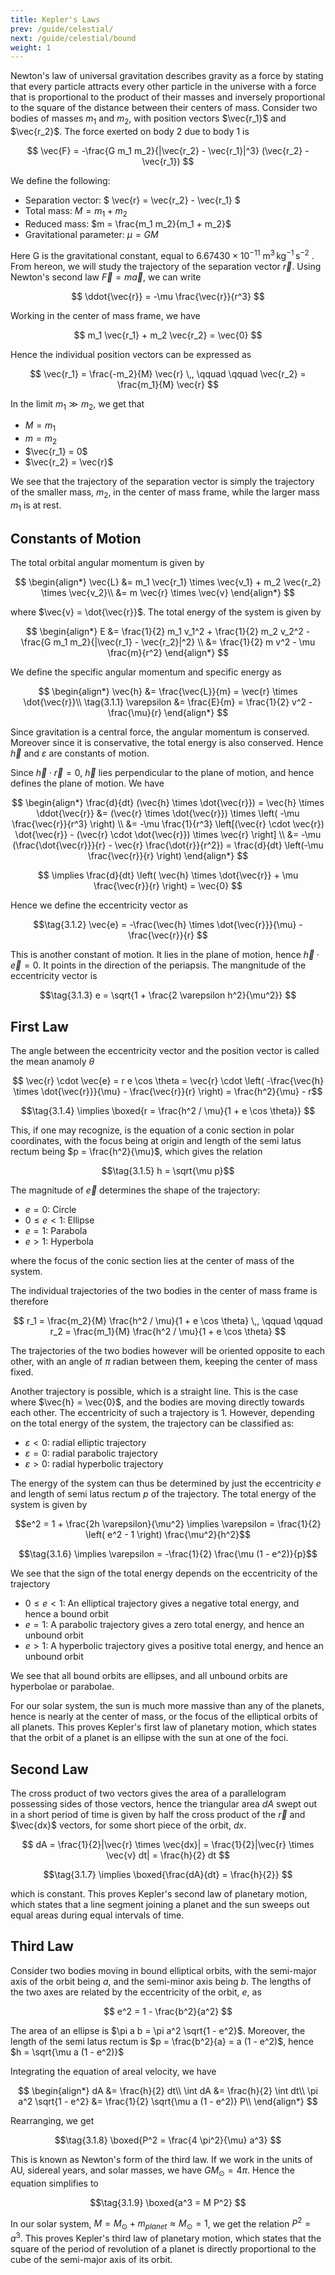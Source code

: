 ```yaml
---
title: Kepler's Laws
prev: /guide/celestial/
next: /guide/celestial/bound
weight: 1
---
```


Newton's law of universal gravitation describes gravity as a force by stating that every particle attracts every other particle in the universe with a force that is proportional to the product of their masses and inversely proportional to the square of the distance between their centers of mass. Consider two bodies of masses $m_1$ and $m_2$, with position vectors $\vec{r_1}$ and $\vec{r_2}$. The force exerted on body 2 due to body 1 is

$$ \vec{F} = -\frac{G m_1 m_2}{|\vec{r_2} - \vec{r_1}|^3} (\vec{r_2} - \vec{r_1}) $$

We define the following:

- Separation vector: $ \vec{r} = \vec{r_2} - \vec{r_1} $
- Total mass: $M = m_1 + m_2$
- Reduced mass: $m = \frac{m_1 m_2}{m_1 + m_2}$
- Gravitational parameter: $\mu = GM$

Here G is the gravitational constant, equal to $6.67430 \times 10^{-11} \: \mathrm{m^3\,kg^{-1}\,s^{-2}}$
. From hereon, we will study the trajectory of the separation vector $\vec{r}$. Using Newton's second law $\vec{F} = m \vec{a}$, we can write

$$ \ddot{\vec{r}} = -\mu \frac{\vec{r}}{r^3} $$

Working in the center of mass frame, we have

$$ m_1 \vec{r_1} + m_2 \vec{r_2} = \vec{0} $$

Hence the individual position vectors can be expressed as

$$ \vec{r_1} = \frac{-m_2}{M} \vec{r} \,, \qquad \qquad \vec{r_2} = \frac{m_1}{M} \vec{r} $$

In the limit $m_1 \gg m_2$, we get that

- $M = m_1$
- $m = m_2$
- $\vec{r_1} = 0$
- $\vec{r_2} = \vec{r}$

We see that the trajectory of the separation vector is simply the trajectory of the smaller mass, $m_2$, in the center of mass frame, while the larger mass $m_1$ is at rest.

## Constants of Motion

The total orbital angular momentum is given by

$$
\begin{align*}
\vec{L} &= m_1 \vec{r_1} \times \vec{v_1} + m_2 \vec{r_2} \times \vec{v_2}\\
        &= m \vec{r} \times \vec{v}
\end{align*}
$$

where $\vec{v} = \dot{\vec{r}}$. The total energy of the system is given by

$$
\begin{align*}
E &= \frac{1}{2} m_1 v_1^2 + \frac{1}{2} m_2 v_2^2 - \frac{G m_1 m_2}{|\vec{r_1} - \vec{r_2}|^2} \\
  &= \frac{1}{2} m v^2 - \mu \frac{m}{r^2}
\end{align*}
$$

We define the specific angular momentum and specific energy as

$$
\begin{align*}
\vec{h} &= \frac{\vec{L}}{m} = \vec{r} \times \dot{\vec{r}}\\
\tag{3.1.1} \varepsilon &= \frac{E}{m} = \frac{1}{2} v^2 - \frac{\mu}{r}
\end{align*}
$$

Since gravitation is a central force, the angular momentum is conserved. Moreover since it is conservative, the total energy is also conserved. Hence $\vec{h}$ and $\varepsilon$ are constants of motion.

Since $\vec{h} \cdot \vec{r} = 0$, $\vec{h}$ lies perpendicular to the plane of motion, and hence defines the plane of motion. We have

$$
\begin{align*}
\frac{d}{dt} (\vec{h} \times \dot{\vec{r}}) = \vec{h} \times \ddot{\vec{r}} &= (\vec{r} \times \dot{\vec{r}}) \times \left( -\mu \frac{\vec{r}}{r^3} \right) \\
&= -\mu \frac{1}{r^3} \left[(\vec{r} \cdot \vec{r}) \dot{\vec{r}} - (\vec{r} \cdot \dot{\vec{r}}) \times \vec{r} \right] \\
&= -\mu (\frac{\dot{\vec{r}}}{r} - \vec{r} \frac{\dot{r}}{r^2}) = \frac{d}{dt} \left(-\mu \frac{\vec{r}}{r} \right)
\end{align*}
$$

$$ \implies \frac{d}{dt} \left( \vec{h} \times \dot{\vec{r}} + \mu \frac{\vec{r}}{r} \right) = \vec{0} $$

Hence we define the eccentricity vector as

$$\tag{3.1.2} \vec{e} = -\frac{\vec{h} \times \dot{\vec{r}}}{\mu} - \frac{\vec{r}}{r} $$

This is another constant of motion. It lies in the plane of motion, hence $\vec{h} \cdot \vec{e} = 0$. It points in the direction of the periapsis. The mangnitude of the eccentricity vector is

$$\tag{3.1.3} e = \sqrt{1 + \frac{2 \varepsilon h^2}{\mu^2}} $$

## First Law

The angle between the eccentricity vector and the position vector is called the mean anamoly $\theta$

$$ \vec{r} \cdot \vec{e} = r e \cos \theta = \vec{r} \cdot \left( -\frac{\vec{h} \times \dot{\vec{r}}}{\mu} - \frac{\vec{r}}{r} \right) = \frac{h^2}{\mu} - r$$

$$\tag{3.1.4} \implies \boxed{r = \frac{h^2 / \mu}{1 + e \cos \theta}} $$

This, if one may recognize, is the equation of a conic section in polar coordinates, with the focus being at origin and length of the semi latus rectum being $p = \frac{h^2}{\mu}$, which gives the relation

$$\tag{3.1.5} h = \sqrt{\mu p}$$

The magnitude of $\vec{e}$ determines the shape of the trajectory:

- $e = 0$: Circle
- $0 \leq e < 1$: Ellipse
- $e = 1$: Parabola
- $e > 1$: Hyperbola

where the focus of the conic section lies at the center of mass of the system.

The individual trajectories of the two bodies in the center of mass frame is therefore

$$ r_1 = \frac{m_2}{M} \frac{h^2 / \mu}{1 + e \cos \theta} \,, \qquad \qquad r_2 = \frac{m_1}{M} \frac{h^2 / \mu}{1 + e \cos \theta} $$

The trajectories of the two bodies however will be oriented opposite to each other, with an angle of $\pi$ radian between them, keeping the center of mass fixed.

Another trajectory is possible, which is a straight line. This is the case where $\vec{h} = \vec{0}$, and the bodies are moving directly towards each other. The eccentricity of such a trajectory is $1$. However, depending on the total energy of the system, the trajectory can be classified as:

- $\varepsilon < 0$: radial elliptic trajectory
- $\varepsilon = 0$: radial parabolic trajectory
- $\varepsilon > 0$: radial hyperbolic trajectory

The energy of the system can thus be determined by just the eccentricity $e$ and length of semi latus rectum $p$ of the trajectory. The total energy of the system is given by

$$e^2 = 1 + \frac{2h \varepsilon}{\mu^2} \implies \varepsilon = \frac{1}{2} \left( e^2 - 1 \right) \frac{\mu^2}{h^2}$$

$$\tag{3.1.6} \implies \varepsilon = -\frac{1}{2} \frac{\mu (1 - e^2)}{p}$$

We see that the sign of the total energy depends on the eccentricity of the trajectory

- $0 \leq e < 1$: An elliptical trajectory gives a negative total energy, and hence a bound orbit
- $e = 1$: A parabolic trajectory gives a zero total energy, and hence an unbound orbit
- $e > 1$: A hyperbolic trajectory gives a positive total energy, and hence an unbound orbit

We see that all bound orbits are ellipses, and all unbound orbits are hyperbolae or parabolae.

For our solar system, the sun is much more massive than any of the planets, hence is nearly at the center of mass, or the focus of the elliptical orbits of all planets. This proves Kepler's first law of planetary motion, which states that the orbit of a planet is an ellipse with the sun at one of the foci.

## Second Law

The cross product of two vectors gives the area of a parallelogram possessing sides of those vectors, hence the triangular area $dA$ swept out in a short period of time is given by half the cross product of the $\vec{r}$ and $\vec{dx}$ vectors, for some short piece of the orbit, $dx$.

$$ dA = \frac{1}{2}|\vec{r} \times \vec{dx}| = \frac{1}{2}|\vec{r} \times \vec{v} dt| = \frac{h}{2} dt $$

$$\tag{3.1.7} \implies \boxed{\frac{dA}{dt} = \frac{h}{2}} $$

which is constant. This proves Kepler's second law of planetary motion, which states that a line segment joining a planet and the sun sweeps out equal areas during equal intervals of time.

## Third Law

Consider two bodies moving in bound elliptical orbits, with the semi-major axis of the orbit being $a$, and the semi-minor axis being $b$. The lengths of the two axes are related by the eccentricity of the orbit, $e$, as

$$ e^2 = 1 - \frac{b^2}{a^2} $$

The area of an ellipse is $\pi a b = \pi a^2 \sqrt{1 - e^2}$. Moreover, the length of the semi latus rectum is $p = \frac{b^2}{a} = a (1 - e^2)$, hence $h = \sqrt{\mu a (1 - e^2)}$

Integrating the equation of areal velocity, we have

$$
\begin{align*}
dA &= \frac{h}{2} dt\\
\int dA &= \frac{h}{2} \int dt\\
\pi a^2 \sqrt{1 - e^2} &= \frac{1}{2} \sqrt{\mu a (1 - e^2)} P\\
\end{align*}
$$

Rearranging, we get

$$\tag{3.1.8} \boxed{P^2 = \frac{4 \pi^2}{\mu} a^3} $$

This is known as Newton's form of the third law. If we work in the units of AU, sidereal years, and solar masses, we have $G M_\odot = 4 \pi$. Hence the equation simplifies to

$$\tag{3.1.9} \boxed{a^3 = M P^2} $$

In our solar system, $M = M_\odot + m_{planet} \approx M_\odot = 1$, we get the relation $P^2 = a^3$. This proves Kepler's third law of planetary motion, which states that the square of the period of revolution of a planet is directly proportional to the cube of the semi-major axis of its orbit.
